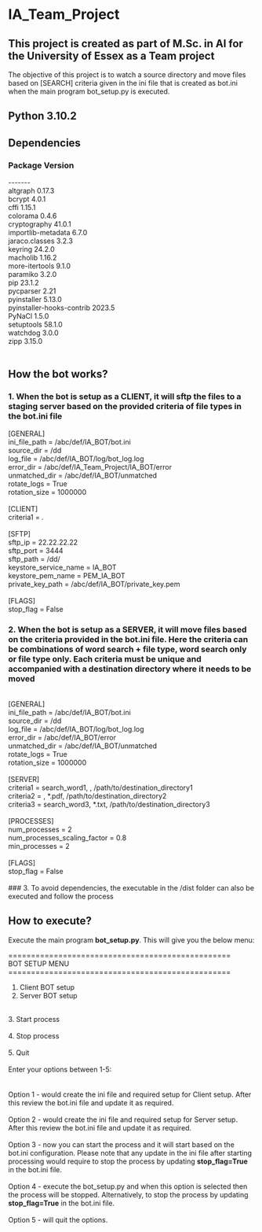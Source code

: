 # IA_Team_Project

## This project is created as part of M.Sc. in AI for the University of Essex as a Team project

The objective of this project is to watch a source directory and move files based on [SEARCH] criteria given in the ini file that is created as bot.ini when the main program bot_setup.py is executed.

## Python 3.10.2

## Dependencies
### Package                    Version<br/>
-------<br/>
altgraph                  0.17.3<br/>
bcrypt                    4.0.1<br/>
cffi                      1.15.1<br/>
colorama                  0.4.6<br/>
cryptography              41.0.1<br/>
importlib-metadata        6.7.0<br/>
jaraco.classes            3.2.3<br/>
keyring                   24.2.0<br/>
macholib                  1.16.2<br/>
more-itertools            9.1.0<br/>
paramiko                  3.2.0<br/>
pip                       23.1.2<br/>
pycparser                 2.21<br/>
pyinstaller               5.13.0<br/>
pyinstaller-hooks-contrib 2023.5<br/>
PyNaCl                    1.5.0<br/>
setuptools                58.1.0<br/>
watchdog                  3.0.0<br/>
zipp                      3.15.0<br/>
<br/>

## How the bot works?

### 1. When the bot is setup as a CLIENT, it will sftp the files to a staging server based on the provided criteria of file types in the bot.ini file

[GENERAL]<br/>
ini_file_path = /abc/def/IA_BOT/bot.ini<br/>
source_dir = /dd<br/>
log_file = /abc/def/IA_BOT/log/bot_log.log<br/>
error_dir = /abc/def/IA_Team_Project/IA_BOT/error<br/>
unmatched_dir = /abc/def/IA_BOT/unmatched<br/>
rotate_logs = True<br/>
rotation_size = 1000000<br/>
<br/>
[CLIENT]<br/>
criteria1 = *.*<br/>
<br/>
[SFTP]<br/>
sftp_ip = 22.22.22.22<br/>
sftp_port = 3444<br/>
sftp_path = /dd/<br/>
keystore_service_name = IA_BOT<br/>
keystore_pem_name = PEM_IA_BOT<br/>
private_key_path = /abc/def/IA_BOT/private_key.pem<br/>
<br/>
[FLAGS]<br/>
stop_flag = False<br/>

### 2. When the bot is setup as a SERVER, it will move files based on the criteria provided in the bot.ini file. Here the criteria can be combinations of word search + file type, word search only or file type only. Each criteria must be unique and accompanied with a destination directory where it needs to be moved
<br/>
[GENERAL]<br/>
ini_file_path = /abc/def/IA_BOT/bot.ini<br/>
source_dir = /dd<br/>
log_file = /abc/def/IA_BOT/log/bot_log.log<br/>
error_dir = /abc/def/IA_BOT/error<br/>
unmatched_dir = /abc/def/IA_BOT/unmatched<br/>
rotate_logs = True<br/>
rotation_size = 1000000<br/>
<br/>
[SERVER]<br/>
criteria1 = search_word1, , /path/to/destination_directory1<br/>
criteria2 = , *.pdf, /path/to/destination_directory2<br/>
criteria3 = search_word3, *.txt, /path/to/destination_directory3<br/>
<br/>
[PROCESSES]<br/>
num_processes = 2<br/>
num_processes_scaling_factor = 0.8<br/>
min_processes = 2<br/>
<br/>
[FLAGS]<br/>
stop_flag = False<br/>
<br/>
### 3. To avoid dependencies, the executable in the /dist folder can also be executed and follow the process
<br/>

## How to execute?

Execute the main program <b>bot_setup.py</b>. This will give you the below menu:

=================================================<br/>
BOT SETUP MENU<br/>
=================================================<br/>
1. Client BOT setup<br/>
2. Server BOT setup<br/>
<br/>
3. Start process<br/>
<br/>
4. Stop process<br/>
<br/>
5. Quit<br/>
<br/>
Enter your options between 1-5: <br/>
<br/>
<br/>
Option 1 - would create the ini file and required setup for Client setup. After this review the bot.ini file and update it as required.<br/><br/>
Option 2 - would create the ini file and required setup for Server setup. After this review the bot.ini file and update it as required.<br/><br/>
Option 3 - now you can start the process and it will start based on the bot.ini configuration. Please note that any update in the ini file after starting processing would require to stop the process by updating <b>stop_flag=True</b> in the bot.ini file.<br/><br/>
Option 4 - execute the bot_setup.py and when this option is selected then the process will be stopped. Alternatively, to stop the process by updating <b>stop_flag=True</b> in the bot.ini file.<br/><br/>
Option 5 - will quit the options.<br/><br/>
<br/>
